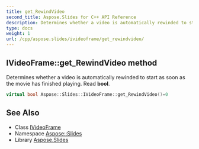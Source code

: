 ```yaml
---
title: get_RewindVideo
second_title: Aspose.Slides for C++ API Reference
description: Determines whether a video is automatically rewinded to start as soon as the movie has finished playing. Read bool.
type: docs
weight: 1
url: /cpp/aspose.slides/ivideoframe/get_rewindvideo/
---
```

## IVideoFrame::get_RewindVideo method


Determines whether a video is automatically rewinded to start as soon as the movie has finished playing. Read **bool**.

```cpp
virtual bool Aspose::Slides::IVideoFrame::get_RewindVideo()=0
```

## See Also

* Class [IVideoFrame](../)
* Namespace [Aspose::Slides](../../)
* Library [Aspose.Slides](../../../)

